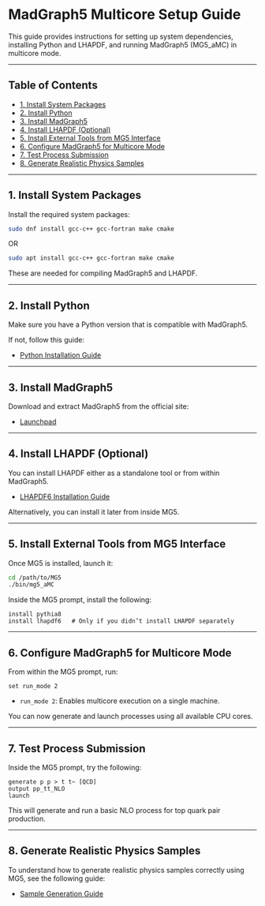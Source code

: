 # MadGraph5 Multicore Setup Guide

This guide provides instructions for setting up system dependencies, installing Python and LHAPDF, and running MadGraph5 (MG5_aMC) in multicore mode.

---

## Table of Contents

- [1. Install System Packages](#1-install-system-packages)
- [2. Install Python](#2-install-python)
- [3. Install MadGraph5](#3-install-madgraph5)
- [4. Install LHAPDF (Optional)](#4-install-lhapdf-optional)
- [5. Install External Tools from MG5 Interface](#5-install-external-tools-from-mg5-interface)
- [6. Configure MadGraph5 for Multicore Mode](#6-configure-madgraph5-for-multicore-mode)
- [7. Test Process Submission](#7-test-process-submission)
- [8. Generate Realistic Physics Samples](#8-generate-realistic-physics-samples)
 
---

## 1. Install System Packages

Install the required system packages:

```bash
sudo dnf install gcc-c++ gcc-fortran make cmake
````

OR

```bash
sudo apt install gcc-c++ gcc-fortran make cmake
````

These are needed for compiling MadGraph5 and LHAPDF.

---

## 2. Install Python

Make sure you have a Python version that is compatible with MadGraph5.

If not, follow this guide:

* [Python Installation Guide](Python3.9_install.md)

---

## 3. Install MadGraph5

Download and extract MadGraph5 from the official site:

* [Launchpad](https://launchpad.net/mg5amcnlo)

---

## 4. Install LHAPDF (Optional)

You can install LHAPDF either as a standalone tool or from within MadGraph5.

* [LHAPDF6 Installation Guide](lhapdf6_install.md)

Alternatively, you can install it later from inside MG5.

---

## 5. Install External Tools from MG5 Interface

Once MG5 is installed, launch it:

```bash
cd /path/to/MG5
./bin/mg5_aMC
```

Inside the MG5 prompt, install the following:

```text
install pythia8
install lhapdf6   # Only if you didn’t install LHAPDF separately
```

---

## 6. Configure MadGraph5 for Multicore Mode

From within the MG5 prompt, run:

```text
set run_mode 2
```

* `run_mode 2`: Enables multicore execution on a single machine.

You can now generate and launch processes using all available CPU cores.

---

## 7. Test Process Submission

Inside the MG5 prompt, try the following:

```text
generate p p > t t~ [QCD]
output pp_tt_NLO
launch
```

This will generate and run a basic NLO process for top quark pair production.

---

## 8. Generate Realistic Physics Samples

To understand how to generate realistic physics samples correctly using MG5, see the following guide:

* [Sample Generation Guide](sample_generation.md)
